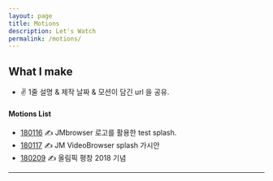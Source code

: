 ```yaml
---
layout: page
title: Motions
description: Let's Watch
permalink: /motions/
---
```


<style type="text/css" media="screen">
  .container {
    margin: 0px auto;
    max-width: 600px;
  }
</style>


## What I make 

+ ✌️ 1줄 설명 & 제작 날짜 & 모션이 담긴 url 을 공유.


#### Motions List 

+ [180116](https://crazyjamy.github.io/assets/html/jmdemo1a) ✍️ JMbrowser 로고를 활용한 test splash. 
+ [180117](https://crazyjamy.github.io/assets/html/videodemo1a.html) ✍️ JM VideoBrowser splash 가시안
+ [180209](https://crazyjamy.github.io/assets/html/pyeongchang_olympic_2018.html) ✍️ 올림픽 평창 2018 기념


***
